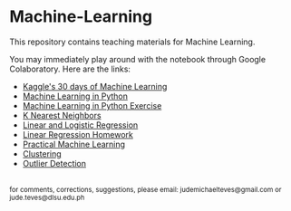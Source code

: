 # Machine-Learning

This repository contains teaching materials for Machine Learning.

You may immediately play around with the notebook through Google Colaboratory. Here are the links:
- <a href="https://colab.research.google.com/github/Cyntwikip/Machine-Learning/blob/main/kaggle_30_days_ml.ipynb">Kaggle's 30 days of Machine Learning</a>
- <a href="https://colab.research.google.com/github/Cyntwikip/Machine-Learning/blob/main/ml_python.ipynb">Machine Learning in Python</a>
- <a href="https://colab.research.google.com/github/Cyntwikip/Machine-Learning/blob/main/ml_python_exercise.ipynb">Machine Learning in Python Exercise</a>
- <a href="https://colab.research.google.com/github/Cyntwikip/Machine-Learning/blob/main/knn.ipynb">K Nearest Neighbors</a>
- <a href="https://colab.research.google.com/github/Cyntwikip/Machine-Learning/blob/main/linear_regression.ipynb">Linear and Logistic Regression</a>
- <a href="https://colab.research.google.com/github/Cyntwikip/Machine-Learning/blob/main/linear_regression_homework.ipynb">Linear Regression Homework</a>
- <a href="https://colab.research.google.com/github/Cyntwikip/Machine-Learning/blob/main/practical_ml.ipynb">Practical Machine Learning</a>
- <a href="https://colab.research.google.com/github/Cyntwikip/Machine-Learning/blob/main/clustering.ipynb">Clustering</a>
- <a href="https://colab.research.google.com/github/Cyntwikip/Machine-Learning/blob/main/outlier_detection.ipynb">Outlier Detection</a>

<br>
<sup>for comments, corrections, suggestions, please email: <href>judemichaelteves@gmail.com</href> or <href>jude.teves@dlsu.edu.ph</href></sup>